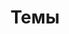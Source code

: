 ---
title: "Темы"
description: "Просмотр статей по темам"
layout: "topics"
lang: ru
lastmod: '2025-07-07'
translation_model: gpt-4o
--- 